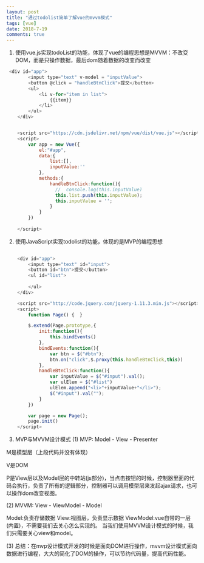 ```yaml
---
layout: post
title: "通过todolist简单了解vue的mvvm模式"
tags: [vue]
date: 2018-7-19
comments: true
---
```



 1. 使用vue.js实现todoList的功能，体现了vue的编程思想是MVVM：不改变DOM，而是只操作数据，最后dom随着数据的改变而改变
 
```javascript
 <div id="app">
        <input type="text" v-model = "inputValue">
        <button @click = "handleBtnClick">提交</button>
        <ul>
            <li v-for="item in list">
                {{item}}
            </li>
        </ul>
    </div>


    <script src="https://cdn.jsdelivr.net/npm/vue/dist/vue.js"></script>
    <script>
        var app = new Vue({
            el:"#app",
            data:{
                list:[],
                inputValue:''
            },
            methods:{
                handleBtnClick:function(){
                  //  console.log(this.inputValue)
                  this.list.push(this.inputValue);
                  this.inputValue = '';
                }
            }
        })
    
    </script>


```


2. 使用JavaScript实现todolist的功能，体现的是MVP的编程思想
```javascript
 
    <div id="app">
        <input type="text" id="input">
        <button id="btn">提交</button>
        <ul id="list">
         
        </ul>
    </div>

    <script src="http://code.jquery.com/jquery-1.11.3.min.js"></script>
    <script>
        function Page() {  }

        $.extend(Page.prototype,{
            init:function(){
                this.bindEvents()
            },
            bindEvents:function(){
                var btn = $("#btn");
                btn.on("click",$.proxy(this.handleBtnClick,this))
            },
            handleBtnClick:function(){
                var inputValue = $("#input").val();
                var ulElem = $("#list")
                ulElem.append("<li>"+inputValue+"</li>");
                $("#input").val("");
            }
        })

        var page = new Page();
        page.init()
    </script>

```




3. MVP与MVVM设计模式
(1) MVP: Model - View - Presenter

M是模型层（上段代码并没有体现）

V是DOM

P是View层以及Model层的中转站(js部分)，当点击按钮的时候，控制器里面的代码会执行，负责了所有的逻辑部分，控制器可以调用模型层来发起ajax请求，也可以操作dom改变视图。

(2) MVVM:  View - ViewModel - Model

Model:负责存储数据
View:视图层，负责显示数据
ViewModel:vue自带的一层(内置)，不需要我们去关心怎么实现的。
当我们使用MVVM设计模式的时候，我们只需要关心view和model。

(3) 总结：在mvp设计模式开发的时候是面向DOM进行操作，mvvm设计模式面向数据进行编程，大大的简化了DOM的操作，可以节约代码量，提高代码性能。